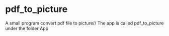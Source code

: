 # pdf_to_picture
A small program convert pdf file to picture// 
The app is called pdf_to_picture under the folder App
